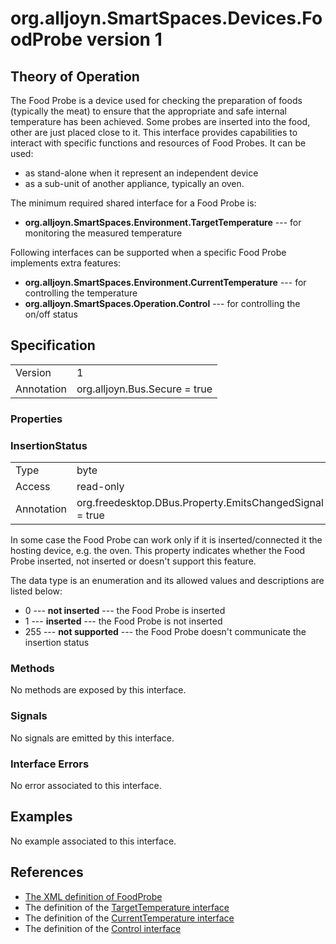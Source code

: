 # org.alljoyn.SmartSpaces.Devices.FoodProbe version 1

## Theory of Operation

The Food Probe is a device used for checking the preparation of foods (typically
the meat) to ensure that the appropriate and safe internal temperature has been
achieved. Some probes are inserted into the food, other are just placed close to
it.
This interface provides capabilities to interact with specific functions and
resources of Food Probes. It can be used:
  * as stand-alone when it represent an independent device
  * as a sub-unit of another appliance, typically an oven.

The minimum required shared interface for a Food Probe is:
  * **org.alljoyn.SmartSpaces.Environment.TargetTemperature** --- for monitoring
    the measured temperature

Following interfaces can be supported when a specific Food Probe implements
extra features:
  * **org.alljoyn.SmartSpaces.Environment.CurrentTemperature** --- for
    controlling the temperature
  * **org.alljoyn.SmartSpaces.Operation.Control** --- for controlling the on/off
    status

## Specification

|            |                               |
| ---------- | ----------------------------- |
| Version    | 1                             |
| Annotation | org.alljoyn.Bus.Secure = true |

### Properties

### InsertionStatus

|            |                                                         |
| ---------- | ------------------------------------------------------- |
| Type       | byte                                                    |
| Access     | read-only                                               |
| Annotation | org.freedesktop.DBus.Property.EmitsChangedSignal = true |

In some case the Food Probe can work only if it is inserted/connected it the
hosting device, e.g. the oven.
This property indicates whether the Food Probe inserted, not inserted or doesn't
support this feature.

The data type is an enumeration and its allowed values and descriptions are
listed below:

  * 0 --- **not inserted** ---  the Food Probe is inserted
  * 1 --- **inserted** --- the Food Probe is not inserted
  * 255 --- **not supported** --- the Food Probe doesn't communicate the
    insertion status

### Methods

No methods are exposed by this interface.

### Signals

No signals are emitted by this interface.

### Interface Errors

No error associated to this interface.

## Examples

No example associated to this interface.

## References

  * [The XML definition of FoodProbe](FoodProbe-v1.xml)
  * The definition of the [TargetTemperature interface](/org.alljoyn.SmartSpaces.Environment/TargetTemperature)
  * The definition of the [CurrentTemperature interface](/org.alljoyn.SmartSpaces.Environment/CurrentTemperature)
  * The definition of the [Control interface](/org.alljoyn.SmartSpaces.Operation/Control)

